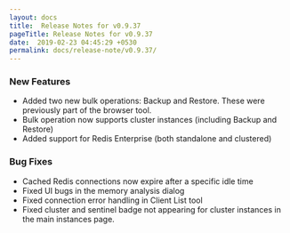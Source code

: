 ```yaml
---
layout: docs
title:  Release Notes for v0.9.37
pageTitle: Release Notes for v0.9.37
date:  2019-02-23 04:45:29 +0530
permalink: docs/release-note/v0.9.37/
---
```

### New Features

- Added two new bulk operations: Backup and Restore. These were previously part of the browser tool.
- Bulk operation now supports cluster instances (including Backup and Restore)
- Added support for Redis Enterprise (both standalone and clustered)

### Bug Fixes

- Cached Redis connections now expire after a specific idle time
- Fixed UI bugs in the memory analysis dialog
- Fixed connection error handling in Client List tool
- Fixed cluster and sentinel badge not appearing for cluster instances in the main instances page.
